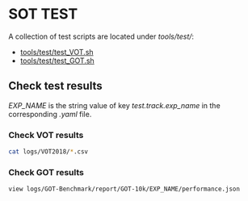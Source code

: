 # SOT TEST 

A collection of test scripts are located under _tools/test/_:

- [tools/test/test_VOT.sh](../tools/test/test_VOT.sh)
- [tools/test/test_GOT.sh](../tools/test/test_GOT.sh)

## Check test results

_EXP_NAME_ is the string value of key _test.track.exp_name_ in the corresponding _.yaml_ file.

### Check VOT results

```Bash
cat logs/VOT2018/*.csv
```

### Check GOT results

```Bash
view logs/GOT-Benchmark/report/GOT-10k/EXP_NAME/performance.json
```
